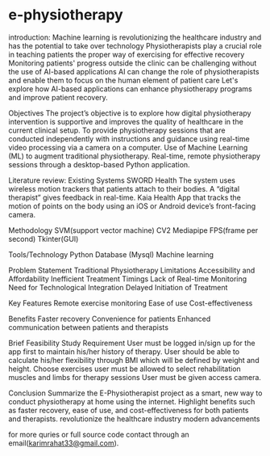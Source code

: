 # e-physiotherapy
introduction:
Machine learning is revolutionizing the healthcare industry and has the potential to take over technology
Physiotherapists play a crucial role in teaching patients the proper way of exercising for effective recovery
Monitoring patients' progress outside the clinic can be challenging without the use of AI-based applications
AI can change the role of physiotherapists and enable them to focus on the human element of patient care
Let's explore how AI-based applications can enhance physiotherapy programs and improve patient recovery.

Objectives
The project’s objective is to explore how digital physiotherapy intervention is supportive and improves the quality of healthcare in the current clinical setup. 
To provide physiotherapy sessions that are conducted independently with instructions and guidance using real-time video processing via a camera on a computer.
Use of Machine Learning (ML) to augment traditional physiotherapy.
Real-time, remote physiotherapy sessions through a desktop-based  Python application.

Literature review:
Existing Systems
SWORD Health
The system uses wireless motion trackers that patients attach to their bodies. A “digital therapist” gives feedback in real-time.
Kaia Health
App that tracks the motion of points on the body using an iOS or Android device’s front-facing camera.

Methodology
SVM(support vector machine)
CV2
Mediapipe
FPS(frame per second)
Tkinter(GUI)

Tools/Technology
 Python
 Database (Mysql)
Machine learning

Problem Statement
Traditional Physiotherapy Limitations
Accessibility and Affordability
Inefficient Treatment Timings
Lack of Real-time Monitoring
Need for Technological Integration
Delayed Initiation of Treatment

Key Features
Remote exercise monitoring
Ease of use
Cost-effectiveness

Benefits
Faster recovery
Convenience for patients
Enhanced communication between patients and therapists

Brief Feasibility Study
Requirement
 User must be logged in/sign up for the app first to maintain his/her history of therapy. 
User should be able to calculate his/her flexibility through BMI which will be defined by weight and height. 
Choose exercises user must be allowed to select rehabilitation muscles and limbs for therapy sessions 
User must be given access camera.

Conclusion 
Summarize the E-Physiotherapist project as a smart, new way to conduct physiotherapy at home using the internet.
Highlight benefits such as faster recovery, ease of use, and cost-effectiveness for both patients and therapists.
revolutionize the healthcare industry
modern advancements


for more quries or full source code contact through an email(karimrahat33@gmail.com).






